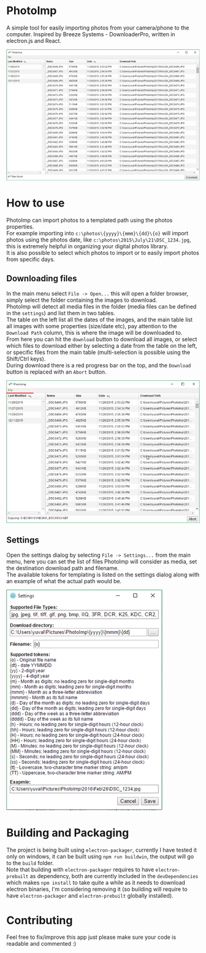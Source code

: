# PhotoImp
A simple tool for easily importing photos from your camera/phone to the computer.
Inspired by Breeze Systems - DownloaderPro, written in electron.js and React.

![Main screen](assets/MainScreen.png)

# How to use
PhotoImp can import photos to a templated path using the photos properties.<br />
For example importing into `c:\photos\{yyyy}\{mmm}\{dd}\{o}` will import photos using the photos date, like `c:\photos\2015\July\21\DSC_1234.jpg`,
this is extremely helpful in organizing your digital photos library.<br />
It is also possible to select which photos to import or to easily import photos from specific days.

## Downloading files
In the main menu select `File -> Open...` this will open a folder browser, simply select the folder containing the images to download.<br />
PhotoImp will detect all media files in the folder (media files can be defined in the `settings`) and list them in two tables.<br />
The table on the left list all the dates of the images, and the main table list all images with some properties (size/date etc), pay attention to the `Download Path`
column, this is where the image will be downloaded to.<br />
From here you can hit the `download` button to download all images, or select which files to download either by selecting a date from
the table on the left, or specific files from the main table (multi-selection is possible using the Shift/Ctrl keys).<br />
During download there is a red progress bar on the top, and the `Download` button is replaced with an `Abort` button.

![Downloading](assets/Downloading.png)

## Settings
Open the settings dialog by selecting `File -> Settings...` from the main menu, here you can set the list of files PhotoImp will consider
as media, set the destination download path and filename.<br />
The available tokens for templating is listed on the settings dialog along with an example of what the actual path would be.

![Settings](assets/Settings.png)

# Building and Packaging
The project is being built using `electron-packager`, currently I have tested it only on windows,
it can be built using `npm run buildwin`, the output will go to the `build` folder.<br />
Note that building with `electron-packager` requires to have `electron-prebuilt` as dependency,
both are currently included in the `devDependencies` which makes `npm install` to take quite a while
as it needs to download electron binaries, I'm considering removing it (so building will require to
have `electron-packager` and `electron-prebuilt` globally installed).

# Contributing
Feel free to fix/improve this app just please make sure your code is readable and commented :)
